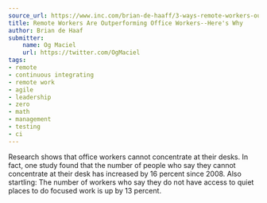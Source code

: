 ```yaml
---
source_url: https://www.inc.com/brian-de-haaff/3-ways-remote-workers-outperform-office-workers.html
title: Remote Workers Are Outperforming Office Workers--Here's Why
author: Brian de Haaf
submitter:
    name: Og Maciel
    url: https://twitter.com/OgMaciel
tags:
- remote
- continuous integrating
- remote work
- agile
- leadership
- zero
- math
- management
- testing
- ci
---
```


Research shows that office workers cannot concentrate at their desks. In fact, one study found that the number of people who say they cannot concentrate at their desk has increased by 16 percent since 2008. Also startling: The number of workers who say they do not have access to quiet places to do focused work is up by 13 percent.
